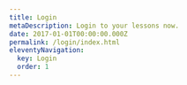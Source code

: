```yaml
---
title: Login
metaDescription: Login to your lessons now.
date: 2017-01-01T00:00:00.000Z
permalink: /login/index.html
eleventyNavigation:
  key: Login
  order: 1
---
```


<script src="https://app.mymusicstaff.com/Widget/v4/Widget.ashx?settings=eyJTY2hvb2xJRCI6InNjaF9MZDdKbSIsIldlYnNpdGVJRCI6Indic196MDlKNSIsIldlYnNpdGVCbG9ja0lEIjoid2JiX1ZaN0pKbiJ9"></script>
